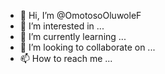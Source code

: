 - 👋 Hi, I’m @OmotosoOluwoleF
- 👀 I’m interested in ...
- 🌱 I’m currently learning ...
- 💞️ I’m looking to collaborate on ...
- 📫 How to reach me ...

<!---
OmotosoOluwoleF/OmotosoOluwoleF is a ✨ special ✨ repository because its `README.md` (this file) appears on your GitHub profile.
You can click the Preview link to take a look at your changes.
--->
